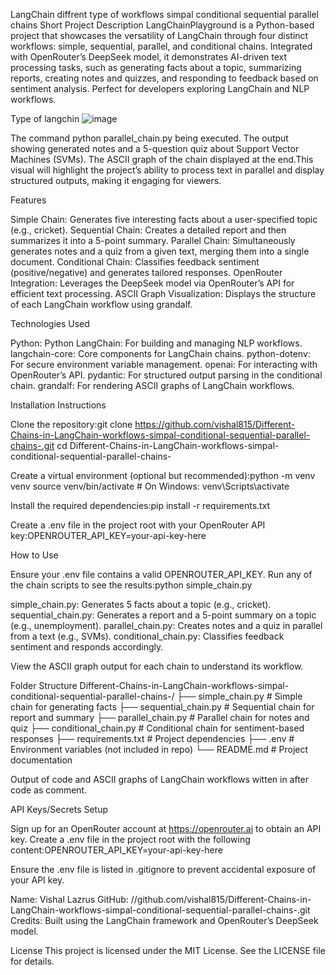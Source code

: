 LangChain diffrent type of workflows simpal conditional sequential parallel chains
Short Project Description
LangChainPlayground is a Python-based project that showcases the versatility of LangChain through four distinct workflows: simple, sequential, parallel, and conditional chains. Integrated with OpenRouter’s DeepSeek model, it demonstrates AI-driven text processing tasks, such as generating facts about a topic, summarizing reports, creating notes and quizzes, and responding to feedback based on sentiment analysis. Perfect for developers exploring LangChain and NLP workflows.

Type of langchin
![image](https://github.com/user-attachments/assets/23670e84-cd42-4761-aff5-b04390e39cca)


The command python parallel_chain.py being executed.
The output showing generated notes and a 5-question quiz about Support Vector Machines (SVMs).
The ASCII graph of the chain displayed at the end.This visual will highlight the project’s ability to process text in parallel and display structured outputs, making it engaging for viewers.

Features

Simple Chain: Generates five interesting facts about a user-specified topic (e.g., cricket).
Sequential Chain: Creates a detailed report and then summarizes it into a 5-point summary.
Parallel Chain: Simultaneously generates notes and a quiz from a given text, merging them into a single document.
Conditional Chain: Classifies feedback sentiment (positive/negative) and generates tailored responses.
OpenRouter Integration: Leverages the DeepSeek model via OpenRouter’s API for efficient text processing.
ASCII Graph Visualization: Displays the structure of each LangChain workflow using grandalf.

Technologies Used

Python: Python
LangChain: For building and managing NLP workflows.
langchain-core: Core components for LangChain chains.
python-dotenv: For secure environment variable management.
openai: For interacting with OpenRouter’s API.
pydantic: For structured output parsing in the conditional chain.
grandalf: For rendering ASCII graphs of LangChain workflows.

Installation Instructions

Clone the repository:git clone https://github.com/vishal815/Different-Chains-in-LangChain-workflows-simpal-conditional-sequential-parallel-chains-.git
cd Different-Chains-in-LangChain-workflows-simpal-conditional-sequential-parallel-chains-


Create a virtual environment (optional but recommended):python -m venv venv
source venv/bin/activate  # On Windows: venv\Scripts\activate


Install the required dependencies:pip install -r requirements.txt


Create a .env file in the project root with your OpenRouter API key:OPENROUTER_API_KEY=your-api-key-here



How to Use

Ensure your .env file contains a valid OPENROUTER_API_KEY.
Run any of the chain scripts to see the results:python simple_chain.py


simple_chain.py: Generates 5 facts about a topic (e.g., cricket).
sequential_chain.py: Generates a report and a 5-point summary on a topic (e.g., unemployment).
parallel_chain.py: Creates notes and a quiz in parallel from a text (e.g., SVMs).
conditional_chain.py: Classifies feedback sentiment and responds accordingly.


View the ASCII graph output for each chain to understand its workflow.

Folder Structure
Different-Chains-in-LangChain-workflows-simpal-conditional-sequential-parallel-chains-/
├── simple_chain.py         # Simple chain for generating facts
├── sequential_chain.py     # Sequential chain for report and summary
├── parallel_chain.py       # Parallel chain for notes and quiz
├── conditional_chain.py    # Conditional chain for sentiment-based responses
├── requirements.txt        # Project dependencies
├── .env                   # Environment variables (not included in repo)
└── README.md              # Project documentation

Output of code and ASCII graphs of LangChain workflows witten in after code as comment.

API Keys/Secrets Setup

Sign up for an OpenRouter account at https://openrouter.ai to obtain an API key.
Create a .env file in the project root with the following content:OPENROUTER_API_KEY=your-api-key-here


Ensure the .env file is listed in .gitignore to prevent accidental exposure of your API key.



Name: Vishal Lazrus
GitHub: //github.com/vishal815/Different-Chains-in-LangChain-workflows-simpal-conditional-sequential-parallel-chains-.git
Credits: Built using the LangChain framework and OpenRouter’s DeepSeek model.

License
This project is licensed under the MIT License. See the LICENSE file for details.
